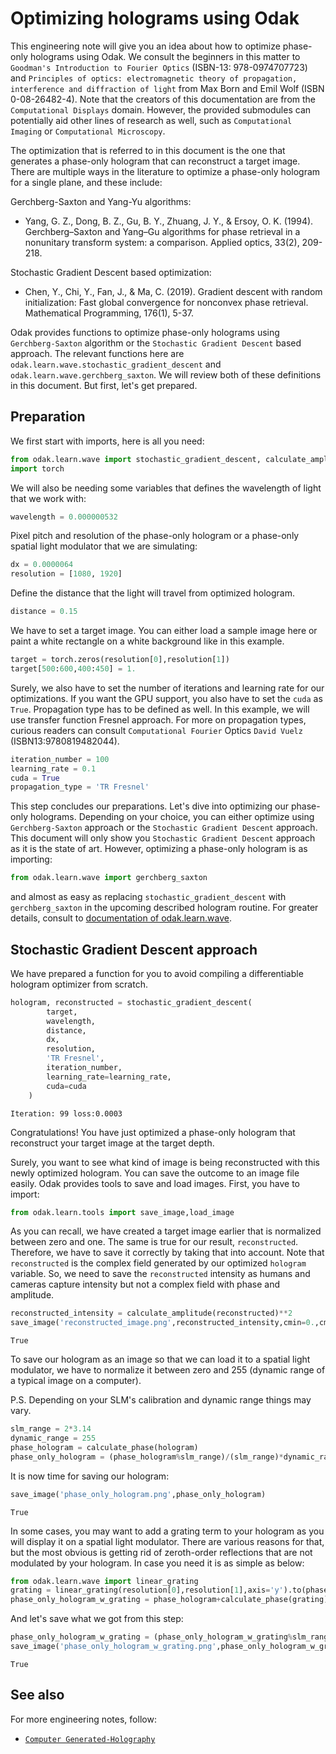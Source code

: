 # Optimizing holograms using Odak

This engineering note will give you an idea about how to optimize phase-only holograms using Odak.
We consult the beginners in this matter to `Goodman's Introduction to Fourier Optics` (ISBN-13:  978-0974707723) and `Principles of optics: electromagnetic theory of propagation, interference and diffraction of light` from Max Born and Emil Wolf (ISBN 0-08-26482-4).
Note that the creators of this documentation are from the `Computational Displays` domain.
However, the provided submodules can potentially aid other lines of research as well, such as `Computational Imaging` or `Computational Microscopy`.

The optimization that is referred to in this document is the one that generates a phase-only hologram that can reconstruct a target image.
There are multiple ways in the literature to optimize a phase-only hologram for a single plane, and these include:

Gerchberg-Saxton and Yang-Yu algorithms:
- Yang, G. Z., Dong, B. Z., Gu, B. Y., Zhuang, J. Y., & Ersoy, O. K. (1994). Gerchberg–Saxton and Yang–Gu algorithms for phase retrieval in a nonunitary transform system: a comparison. Applied optics, 33(2), 209-218.

Stochastic Gradient Descent based optimization:
- Chen, Y., Chi, Y., Fan, J., & Ma, C. (2019). Gradient descent with random initialization: Fast global convergence for nonconvex phase retrieval. Mathematical Programming, 176(1), 5-37.

Odak provides functions to optimize phase-only holograms using `Gerchberg-Saxton` algorithm or the `Stochastic Gradient Descent` based approach.
The relevant functions here are `odak.learn.wave.stochastic_gradient_descent` and `odak.learn.wave.gerchberg_saxton`.
We will review both of these definitions in this document.
But first, let's get prepared.

## Preparation
We first start with imports, here is all you need:


```python
from odak.learn.wave import stochastic_gradient_descent, calculate_amplitude, calculate_phase
import torch
```

We will also be needing some variables that defines the wavelength of light that we work with:


```python
wavelength = 0.000000532
```

Pixel pitch and resolution of the phase-only hologram or a phase-only spatial light modulator that we are simulating:


```python
dx = 0.0000064
resolution = [1080, 1920]
```

Define the distance that the light will travel from optimized hologram.


```python
distance = 0.15
```

We have to set a target image. 
You can either load a sample image here or paint a white rectangle on a white background like in this example.


```python
target = torch.zeros(resolution[0],resolution[1])
target[500:600,400:450] = 1.
```

Surely, we also have to set the number of iterations and learning rate for our optimizations.
If you want the GPU support, you also have to set the `cuda` as `True`.
Propagation type has to be defined as well.
In this example, we will use transfer function Fresnel approach.
For more on propagation types, curious readers can consult 
`Computational Fourier` Optics `David Vuelz` (ISBN13:9780819482044).


```python
iteration_number = 100
learning_rate = 0.1
cuda = True
propagation_type = 'TR Fresnel'
```

This step concludes our preparations.
Let's dive into optimizing our phase-only holograms.
Depending on your choice, you can either optimize using `Gerchberg-Saxton` approach or the `Stochastic Gradient Descent` approach.
This document will only show you `Stochastic Gradient Descent` approach as it is the state of art.
However, optimizing a phase-only hologram is as importing:


```python
from odak.learn.wave import gerchberg_saxton
```

and almost as easy as replacing `stochastic_gradient_descent` with `gerchberg_saxton` in the upcoming described hologram routine.
For greater details, consult to [documentation of odak.learn.wave](../odak/learn_wave.md).

## Stochastic Gradient Descent approach
We have prepared a function for you to avoid compiling a differentiable hologram optimizer from scratch.


```python
hologram, reconstructed = stochastic_gradient_descent(
        target,
        wavelength,
        distance,
        dx,
        resolution,
        'TR Fresnel',
        iteration_number,
        learning_rate=learning_rate,
        cuda=cuda
    )
```

                                                                                                                                                                                                                       

    Iteration: 99 loss:0.0003


    

Congratulations! You have just optimized a phase-only hologram that reconstruct your target image at the target depth.

Surely, you want to see what kind of image is being reconstructed with this newly optimized hologram.
You can save the outcome to an image file easily.
Odak provides tools to save and load images.
First, you have to import:


```python
from odak.learn.tools import save_image,load_image
```

As you can recall, we have created a target image earlier that is normalized between zero and one. 
The same is true for our result, `reconstructed`.
Therefore, we have to save it correctly by taking that into account.
Note that `reconstructed` is the complex field generated by our optimized `hologram` variable.
So, we need to save the `reconstructed` intensity as humans and cameras capture intensity but not a complex field with phase and amplitude.


```python
reconstructed_intensity = calculate_amplitude(reconstructed)**2
save_image('reconstructed_image.png',reconstructed_intensity,cmin=0.,cmax=1.)
```




    True



To save our hologram as an image so that we can load it to a spatial light modulator, we have to normalize it between zero and 255 (dynamic range of a typical image on a computer).

P.S. Depending on your SLM's calibration and dynamic range things may vary.


```python
slm_range = 2*3.14
dynamic_range = 255
phase_hologram = calculate_phase(hologram)
phase_only_hologram = (phase_hologram%slm_range)/(slm_range)*dynamic_range
```

It is now time for saving our hologram:


```python
save_image('phase_only_hologram.png',phase_only_hologram)
```




    True



In some cases, you may want to add a grating term to your hologram as you will display it on a spatial light modulator.
There are various reasons for that, but the most obvious is getting rid of zeroth-order reflections that are not modulated by your hologram.
In case you need it is as simple as below:


```python
from odak.learn.wave import linear_grating
grating = linear_grating(resolution[0],resolution[1],axis='y').to(phase_hologram.device)
phase_only_hologram_w_grating = phase_hologram+calculate_phase(grating)
```

And let's save what we got from this step:


```python
phase_only_hologram_w_grating = (phase_only_hologram_w_grating%slm_range)/(slm_range)*dynamic_range
save_image('phase_only_hologram_w_grating.png',phase_only_hologram_w_grating)
```




    True

## See also
For more engineering notes, follow:

* [`Computer Generated-Holography`](../cgh.md)
